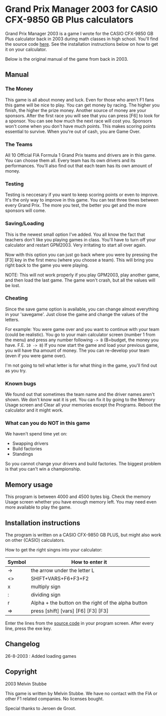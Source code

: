 # Grand Prix Manager 2003 for CASIO CFX-9850 GB Plus calculators

Grand Prix Manager 2003 is a game I wrote for the CASIO CFX-9850 GB Plus calculator back in 2003 during math classes in high school. You'll find the source code [here](gpmanager2003.txt). See the installation instructions below on how to get it on your calculator.

Below is the original manual of the game from back in 2003.

## Manual

### The Money

This game is all about money and luck. Even for those who aren't F1 fans this game will be nice to play. You can get money by racing. The higher you finish, the higher the prize money. Another source of money are your sponsors. After the first race you will see that you can press [F6] to look for a sponsor. You can see how much the next race will cost you. Sponsors won't come when you don't have much points. This makes scoring points essential to survive. When you're out of cash, you are Game Over.

### The Teams

All 10 Official FIA Formula 1 Grand Prix teams and drivers are in this game. You can choose them all. Every team has its own drivers and its performances. You'll also find out that each team has its own amount of money.

### Testing

Testing is neccesary if you want to keep scoring points or even to improve. It's the only way to improve in this game. You can test three times between every Grand Prix. The more you test, the better you get and the more sponsors will come.

### Saving/Loading

This is the newest small option I've added. You all know the fact that teachers don't like you playing games in class. You'll have to turn off your calculator and restart GPM2003. Very irritating to start all over again.

Now with this option you can just go back where you were by pressing the [F3] key in the first menu (where you choose a team). This will bring you right back to the game you were playing.

NOTE: This will not work properly if you play GPM2003, play another game, and then load the last game. The game won't crash, but all the values will be lost.

### Cheating

Since the save game option is available, you can change almost everything in your 'savegame'. Just close the game and change the values of the letters.

For example: You were game over and you want to continue with your team (could be realistic). You go to your main calculator screen (number 1 from the menu) and press any number following `-> B` (B=budget, the money you have. F.E. `10 -> B`) If you now start the game and load your previous game, you will have tha amount of money. The you can re-develop your team (even if you were game over).

I'm not going to tell what letter is for what thing in the game, you'll find out as you try.  

### Known bugs

We found out that sometimes the team name and the driver names aren't shown. We don't know wat it is yet. You can fix it by going to the Memory Usage screen and Clear all your memories except the Programs. Reboot the calculator and it might work.

### What can you do NOT in this game

We haven't spend time yet on:

- Swapping drivers
- Build factories
- Standings

So you cannot change your drivers and build factories. The biggest problem is that you can't win a championship.

## Memory usage

This program is between 4000 and 4500 bytes big. Check the memory Usage screen whether you have enough memory left. You may need even more available to play the game.

## Installation instructions

The program is written on a CASIO CFX-9850 GB PLUS, but might also work on other (CASIO) calculators.

How to get the right singns into your calculator:

| Symbol | How to enter it |
| --- | --- |
| -> | the arrow under the letter L |
| <> | SHIFT+VARS+F6+F3+F2 |
| x | multiply sign |
| : | dividing sign |
| r | Alpha + the button on the right of the alpha button |
| => | press [shift] [vars] [F6] [F3] [F3] |

Enter the lines from the [source code](gpmanager2003.txt) in your program screen. After every line, press the exe key.

## Changelog

26-8-2003 : Added loading games

## Copyright

2003 Melvin Stubbe

This game is written by Melvin Stubbe. We have no contact with the FIA or other F1 related companies. No licenses bought.

Special thanks to Jeroen de Groot.
